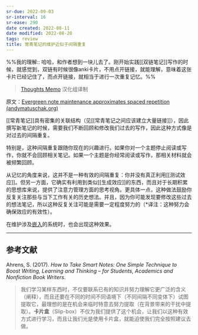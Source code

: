 ```yaml
---
sr-due: 2022-09-03
sr-interval: 16
sr-ease: 290
date created: 2022-08-11
date modified: 2022-08-20
tags: review
title: 常青笔记的维护近似于间隔重复
---
```


%%我的理解:: 哈哈，和作者想到一块儿去了。刚开始实践[[双链笔记]]写作的时候，就感觉到，双链有时候很像anki卡片，不用点开链接，就能理解，意味着这张卡片已经记住了，而点开链接，就相当于进行一次重复记忆。%%

> [Thoughts Memo](https://paratranz.cn/projects/3131) 汉化组译制

原文：[Evergreen note maintenance approximates spaced repetition (andymatuschak.org)](https://notes.andymatuschak.org/z6yfTwYekzvBkVjeH7WBUrSAJhyGTMYDAyYW7)

[[常青笔记]]具有密集的关联结构（见[[常青笔记之间应该建立大量链接]]），因此撰写新笔记的时候，需要我们不断回顾和修改我们过去的写作，因此这种方式像是对过去的间隔重复。

特别是，这种间隔重复跟随你现在的兴趣进行。如果你对一个主题停止阅读或写作，你就不会回顾相关笔记。如果一个主题是你经常阅读或写作，那相关材料就会被频繁回顾。

从记忆的角度来说，这并不是一种有效的间隔重复：你并没有真正利用[[测试效应]]。但另一方面，它确实有利用到类似[[生成效应]]的东西，而且对于长期积累的思想库来说，提供了注意力管理方面的思考视角。更具体一点，这种做法鼓励你反复关注那些与当下工作有关的历史想法。并且，因为你可能发现要修改这些过去的想法笔记，所以这种反复关注可能是需要一定程度努力的（\*译注：这种努力会确保效应的有效性）。

在维护涉及[嵌入](https://notes.andymatuschak.org/z2GUhQPz6czF4cUDBFQFJjmT4zfK4Kom2Sg1)的系统时，也会出现这种效果。

___

## 参考文献

Ahrens, S. (2017). _How to Take Smart Notes: One Simple Technique to Boost Writing, Learning and Thinking – for Students, Academics and Nonfiction Book Writers_.

> 我们学习某样东西时，不仅要联系已有的知识并努力理解它更广泛的含义（阐释），而且还要在不同的时间不同语境下（不同间隔不同变体下）试图提取它，最理想的是在机会来临时特意去努力提取（在背景带来的干扰中提取）。**卡片盒**（Slip-box）不仅为我们提供了这个机会，让我们以这种有效方式进行学习，而且让我们光是使用卡片盒，就能迫使我们完全按照建议去做。
